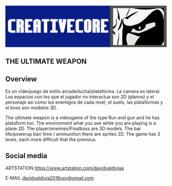 ![Logo](https://github.com/creativecore30/FinalGame/blob/master/ConceptArt/Concept_logo_creativecore.png "Logo")
## THE ULTIMATE WEAPON
## Overview
Es un videojuego de estilo arcade/lucha/plataforma. La camara es lateral. Los espacios con los que el jugador no interactua son 2D (planos) y el personaje asi como  los enemigos de cada nivel, el suelo, las plataformas y el boss son modelos 3D.

The ultimate weapon is a videogame of the type Run and gun and he has plataform too. The environment what you see while you are playing is a plane 2D. The player/enemies/Finalboss are 3D models. The bar life/powerup bar/ time / ammunition there are sprites 2D. The game has 3 leves, each more difficult that the previous.

## Social media

 ARTSTATION https://www.artstation.com/davidvaldiviaa
 
 E-MAIL davidvaldivia2016cev@gmail.com
